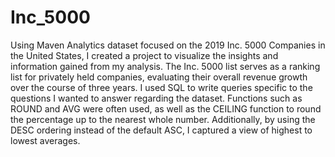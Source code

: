 # Inc_5000

Using Maven Analytics dataset focused on the 2019 Inc. 5000 Companies in the United States, I created a project to visualize the insights and information gained from my analysis. 
The Inc. 5000 list serves as a ranking list for privately held companies, evaluating their overall revenue growth over the course of three years. 
I used SQL to write queries specific to the questions I wanted to answer regarding the dataset. Functions such as ROUND and AVG were often used, as well as the CEILING function to round the percentage up to the nearest whole number. 
Additionally, by using the DESC ordering instead of the default ASC, I captured a view of highest to lowest averages.  
